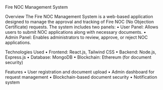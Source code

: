 Fire NOC Management System

Overview
   The Fire NOC Management System is a web-based application designed to manage the approval and tracking of Fire NOC (No Objection Certificate) requests. The system includes two panels:
    • User Panel: Allows users to submit NOC applications along with necessary documents.
    • Admin Panel: Enables administrators to review, approve, or reject NOC applications.

Technologies Used
    • Frontend: React.js, Tailwind CSS
    • Backend: Node.js, Express.js
    • Database: MongoDB
    • Blockchain: Ethereum (for document security)


Features
    • User registration and document upload
    • Admin dashboard for request management
    • Blockchain-based document security
    • Notification system